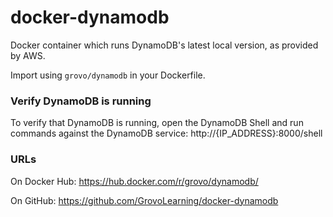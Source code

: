# docker-dynamodb
Docker container which runs DynamoDB's latest local version, as provided by AWS.

Import using `grovo/dynamodb` in your Dockerfile.

### Verify DynamoDB is running

To verify that DynamoDB is running, open the DynamoDB Shell and run commands against the DynamoDB service: http://{IP_ADDRESS}:8000/shell

### URLs

On Docker Hub: https://hub.docker.com/r/grovo/dynamodb/

On GitHub: https://github.com/GrovoLearning/docker-dynamodb
